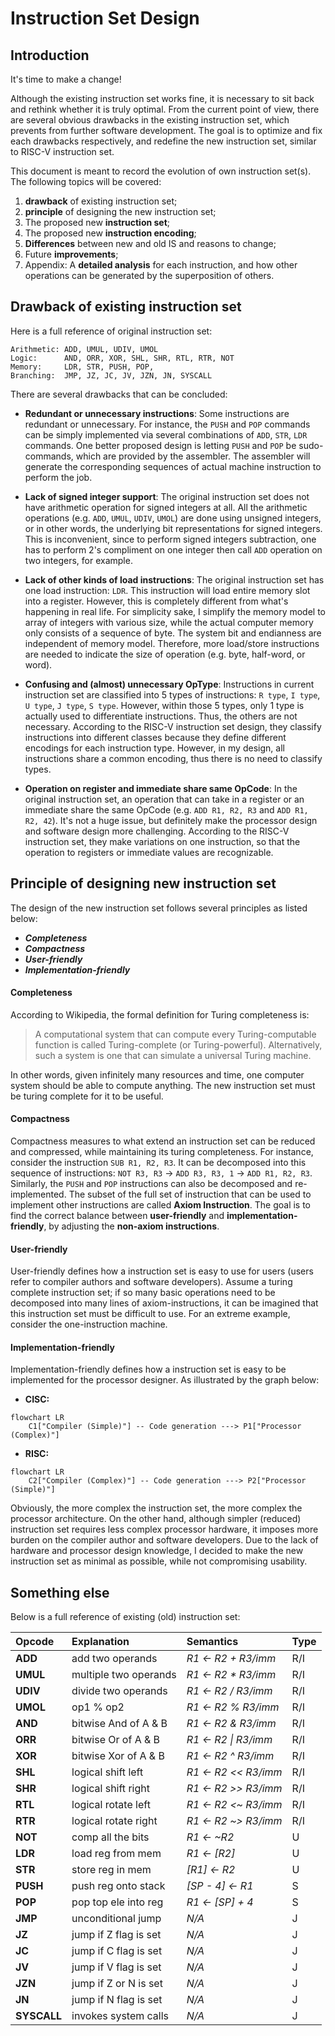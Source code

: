 # Instruction Set Design


## Introduction

It's time to make a change!

Although the existing instruction set works fine, it is necessary to sit back and rethink whether it is truly optimal. From the current point of view, there are several obvious drawbacks in the existing instruction set, which prevents from further software development. The goal is to optimize and fix each drawbacks respectively, and redefine the new instruction set, similar to RISC-V instruction set.

This document is meant to record the evolution of own instruction set(s). The following topics will be covered:
1. __drawback__ of existing instruction set;
2. __principle__ of designing the new instruction set;
3. The proposed new __instruction set__;
4. The proposed new __instruction encoding__;
5. __Differences__ between new and old IS and reasons to change;
6. Future __improvements__;
7. Appendix: A __detailed analysis__ for each instruction, and how other operations can be generated by the superposition of others.


## Drawback of existing instruction set

Here is a full reference of original instruction set:
```
Arithmetic: ADD, UMUL, UDIV, UMOL
Logic:      AND, ORR, XOR, SHL, SHR, RTL, RTR, NOT
Memory:     LDR, STR, PUSH, POP,
Branching:  JMP, JZ, JC, JV, JZN, JN, SYSCALL
```

There are several drawbacks that can be concluded:
* __Redundant or unnecessary instructions__: Some instructions are redundant or unnecessary. For instance, the `PUSH` and `POP` commands can be simply implemented via several combinations of `ADD`, `STR`, `LDR` commands. One better proposed design is letting `PUSH` and `POP` be sudo-commands, which are provided by the assembler. The assembler will generate the corresponding sequences of actual machine instruction to perform the job.

* __Lack of signed integer support__: The original instruction set does not have arithmetic operation for signed integers at all. All the arithmetic operations (e.g. `ADD`, `UMUL`, `UDIV`, `UMOL`) are done using unsigned integers, or in other words, the underlying bit representations for signed integers. This is inconvenient, since to perform signed integers subtraction, one has to perform 2's compliment on one integer then call `ADD` operation on two integers, for example.

* __Lack of other kinds of load instructions__: The original instruction set has one load instruction: `LDR`. This instruction will load entire memory slot into a register. However, this is completely different from what's happening in real life. For simplicity sake, I simplify the memory model to array of integers with various size, while the actual computer memory only consists of a sequence of byte. The system bit and endianness are independent of memory model. Therefore, more load/store instructions are needed to indicate the size of operation (e.g. byte, half-word, or word).

* __Confusing and (almost) unnecessary OpType__: Instructions in current instruction set are classified into 5 types of instructions: `R type`, `I type`, `U type`, `J type`, `S type`. However, within those 5 types, only 1 type is actually used to differentiate instructions. Thus, the others are not necessary. According to the RISC-V instruction set design, they classify instructions into different classes because they define different encodings for each instruction type. However, in my design, all instructions share a common encoding, thus there is no need to classify types.

* __Operation on register and immediate share same OpCode__: In the original instruction set, an operation that can take in a register or an immediate share the same OpCode (e.g. `ADD R1, R2, R3` and `ADD R1, R2, 42`). It's not a huge issue, but definitely make the processor design and software design more challenging. According to the RISC-V instruction set, they make variations on one instruction, so that the operation to registers or immediate values are recognizable.


## Principle of designing new instruction set

The design of the new instruction set follows several principles as listed below:
* ___Completeness___
* ___Compactness___
* ___User-friendly___
* ___Implementation-friendly___

#### Completeness
According to Wikipedia, the formal definition for Turing completeness is:
> A computational system that can compute every Turing-computable function is called Turing-complete (or Turing-powerful). Alternatively, such a system is one that can simulate a universal Turing machine.

In other words, given infinitely many resources and time, one computer system should be able to compute anything. The new instruction set must be turing complete for it to be useful.

#### Compactness
Compactness measures to what extend an instruction set can be reduced and compressed, while maintaining its turing completeness. For instance, consider the instruction `SUB R1, R2, R3`. It can be decomposed into this sequence of instructions: `NOT R3, R3` $\rightarrow$ `ADD R3, R3, 1` $\rightarrow$ `ADD R1, R2, R3`. Similarly, the `PUSH` and `POP` instructions can also be decomposed and re-implemented. The subset of the full set of instruction that can be used to implement other instructions are called __Axiom Instruction__. The goal is to find the correct balance between __user-friendly__ and __implementation-friendly__, by adjusting the __non-axiom instructions__.

#### User-friendly
User-friendly defines how a instruction set is easy to use for users (users refer to compiler authors and software developers). Assume a turing complete instruction set; if so many basic operations need to be decomposed into many lines of axiom-instructions, it can be imagined that this instruction set must be difficult to use. For an extreme example, consider the one-instruction machine.

#### Implementation-friendly
Implementation-friendly defines how a instruction set is easy to be implemented for the processor designer. As illustrated by the graph below:
* __CISC:__
```mermaid
flowchart LR
    C1["Compiler (Simple)"] -- Code generation ---> P1["Processor (Complex)"]
```
* __RISC:__
```mermaid
flowchart LR
    C2["Compiler (Complex)"] -- Code generation ---> P2["Processor (Simple)"]
```
Obviously, the more complex the instruction set, the more complex the processor architecture. On the other hand, although simpler (reduced) instruction set requires less complex processor hardware, it imposes more burden on the compiler author and software developers. Due to the lack of hardware and processor design knowledge, I decided to make the new instruction set as minimal as possible, while not compromising usability.






## Something else

Below is a full reference of existing (old) instruction set:

| Opcode              | Explanation               | Semantics                     | Type  |
| :------------------ | :------------------------ | :-------------------------    |:----- |
| __ADD__             |   add two operands        | _R1 $\leftarrow$ R2 + R3/imm_ |  R/I  |
| __UMUL__            |   multiple two operands   | _R1 $\leftarrow$ R2 * R3/imm_ |  R/I  |
| __UDIV__            |   divide two operands     | _R1 $\leftarrow$ R2 / R3/imm_ |  R/I  |
| __UMOL__            |   op1 % op2               | _R1 $\leftarrow$ R2 % R3/imm_ |  R/I  |
| __AND__             |   bitwise And of A & B    | _R1 $\leftarrow$ R2 & R3/imm_ |  R/I  |
| __ORR__             |   bitwise Or of A & B     | _R1 $\leftarrow$ R2 \| R3/imm_|  R/I  |
| __XOR__             |   bitwise Xor of A & B    | _R1 $\leftarrow$ R2 ^ R3/imm_ |  R/I  |
| __SHL__             |   logical shift left      | _R1 $\leftarrow$ R2 << R3/imm_|  R/I  |
| __SHR__             |   logical shift right     | _R1 $\leftarrow$ R2 >> R3/imm_|  R/I  |
| __RTL__             |   logical rotate left     | _R1 $\leftarrow$ R2 <~ R3/imm_|  R/I  |
| __RTR__             |   logical rotate right    | _R1 $\leftarrow$ R2 ~> R3/imm_|  R/I  |
| __NOT__             |   comp all the bits       | _R1 $\leftarrow$ ~R2_         |  U    |
| __LDR__             |   load reg from mem       | _R1 $\leftarrow$ [R2]_        |  U    |
| __STR__             |   store reg in mem        | _[R1] $\leftarrow$ R2_        |  U    |
| __PUSH__            |   push reg onto stack     | _[SP - 4] $\leftarrow$ R1_    |  S    |
| __POP__             |   pop top ele into reg    | _R1 $\leftarrow$ [SP] + 4_    |  S    |
| __JMP__             |   unconditional jump      | _N/A_                         |  J    |
| __JZ__              |   jump if Z flag is set   | _N/A_                         |  J    |
| __JC__              |   jump if C flag is set   | _N/A_                         |  J    |
| __JV__              |   jump if V flag is set   | _N/A_                         |  J    |
| __JZN__             |   jump if Z or N is set   | _N/A_                         |  J    |
| __JN__              |   jump if N flag is set   | _N/A_                         |  J    |
| __SYSCALL__         |   invokes system calls    | _N/A_                         |  J    |
